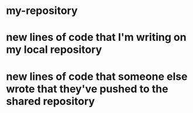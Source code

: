 # my-repository
# new lines of code that I'm writing on my local repository
# new lines of code that someone else wrote that they've pushed to the shared repository

